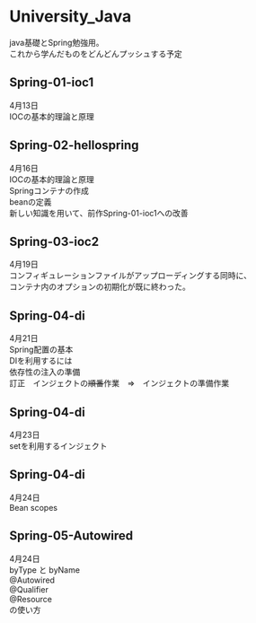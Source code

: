 # University_Java
java基礎とSpring勉強用。<br/>
これから学んだものをどんどんプッシュする予定

## Spring-01-ioc1
4月13日<br>
IOCの基本的理論と原理

## Spring-02-hellospring
4月16日<br>
IOCの基本的理論と原理<br>
Springコンテナの作成<br>
beanの定義<br>
新しい知識を用いて、前作Spring-01-ioc1への改善

## Spring-03-ioc2
4月19日<br>
コンフィギュレーションファイルがアップローディングする同時に、<br>
コンテナ内のオプションの初期化が既に終わった。

## Spring-04-di
4月21日<br>
Spring配置の基本<br>
DIを利用するには<br>
依存性の注入の準備<br>
訂正　インジェクトの~~順番~~作業　⇒　インジェクトの準備作業

## Spring-04-di
4月23日<br>
setを利用するインジェクト

## Spring-04-di
4月24日<br>
Bean scopes

## Spring-05-Autowired
4月24日<br>
byType と byName<br>
@Autowired<br>
@Qualifier<br>
@Resource<br>
の使い方

